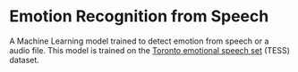 # Emotion Recognition from Speech
A Machine Learning model trained to detect emotion from speech or a audio file. This model is trained on the [Toronto emotional speech set](https://www.kaggle.com/datasets/ejlok1/toronto-emotional-speech-set-tess) (TESS) dataset.
